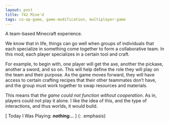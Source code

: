 ```yaml
---
layout: post
title: 742 Mine'd
tags: co-op-game, game-modification, multiplayer-game
---
```

A team-based Minecraft experience.

We know that in life, things can go well when groups of individuals that each specialize in something come together to form a collaborative team.  In this mod, each player specializes in a certain tool and craft.

For example, to begin with, one player will get the axe, another the pickaxe, another a sword, and so on.  This will help define the role they will play on the team and their purpose.  As the game moves forward, they will have access to certain crafting recipes that their other teammates don’t have, and the group must work together to swap resources and materials.

This means that *the game could not function without cooperation*.  As in, players could not play it alone.  I like the idea of this, and the type of interactions, and thus worlds, it would build.

[ Today I Was Playing: ***nothing...*** ]
{: .emphasis}